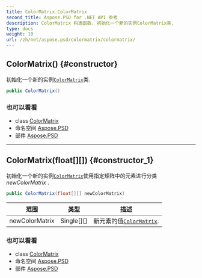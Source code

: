 ```yaml
---
title: ColorMatrix.ColorMatrix
second_title: Aspose.PSD for .NET API 参考
description: ColorMatrix 构造函数. 初始化一个新的实例ColorMatrix类.
type: docs
weight: 10
url: /zh/net/aspose.psd/colormatrix/colormatrix/
---
```

## ColorMatrix() {#constructor}

初始化一个新的实例[`ColorMatrix`](../)类.

```csharp
public ColorMatrix()
```

### 也可以看看

* class [ColorMatrix](../)
* 命名空间 [Aspose.PSD](../../colormatrix/)
* 部件 [Aspose.PSD](../../../)

---

## ColorMatrix(float[][]) {#constructor_1}

初始化一个新的实例[`ColorMatrix`](../)使用指定矩阵中的元素进行分类*newColorMatrix* .

```csharp
public ColorMatrix(float[][] newColorMatrix)
```

| 范围 | 类型 | 描述 |
| --- | --- | --- |
| newColorMatrix | Single[][] | 新元素的值[`ColorMatrix`](../). |

### 也可以看看

* class [ColorMatrix](../)
* 命名空间 [Aspose.PSD](../../colormatrix/)
* 部件 [Aspose.PSD](../../../)


